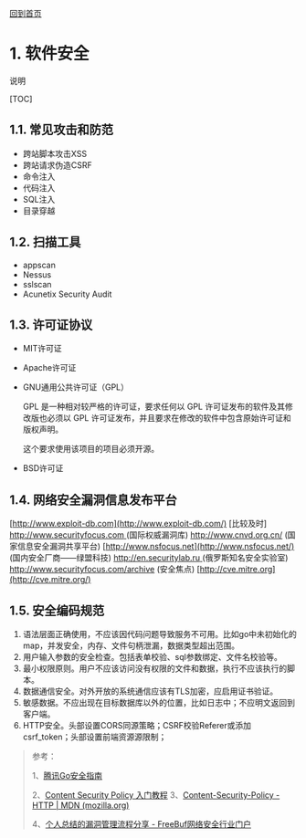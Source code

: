 [回到首页](../README.md)

# 1. 软件安全

说明

[TOC]

## 1.1. 常见攻击和防范

- 跨站脚本攻击XSS
- 跨站请求伪造CSRF
- 命令注入
- 代码注入
- SQL注入
- 目录穿越

## 1.2. 扫描工具

- appscan
- Nessus
- sslscan
- Acunetix Security Audit

## 1.3. 许可证协议

- MIT许可证

- Apache许可证

- GNU通用公共许可证（GPL）

  GPL 是一种相对较严格的许可证，要求任何以 GPL 许可证发布的软件及其修改版也必须以 GPL 许可证发布，并且要求在修改的软件中包含原始许可证和版权声明。

  这个要求使用该项目的项目必须开源。

- BSD许可证

## 1.4. 网络安全漏洞信息发布平台

[http://www.exploit-db.com](http://www.exploit-db.com/) [比较及时]
[http://www.securityfocus.com ](http://www.securityfocus.com/)(国际权威漏洞库)
http://www.cnvd.org.cn/ (国家信息安全漏洞共享平台)
[http://www.nsfocus.net](http://www.nsfocus.net/) (国内安全厂商——绿盟科技)
[http://en.securitylab.ru ](http://en.securitylab.ru/)(俄罗斯知名安全实验室)
http://www.securityfocus.com/archive (安全焦点)
[http://cve.mitre.org](http://cve.mitre.org/)

## 1.5. 安全编码规范

1. 语法层面正确使用，不应该因代码问题导致服务不可用。比如go中未初始化的map，并发安全，内存、文件句柄泄漏，数据类型超出范围。
2. 用户输入参数的安全检查。包括表单校验、sql参数绑定、文件名校验等。
3. 最小权限原则。用户不应该访问没有权限的文件和数据，执行不应该执行的脚本。
4. 数据通信安全。对外开放的系统通信应该有TLS加密，应启用证书验证。
5. 敏感数据。不应出现在目标数据库以外的位置，比如日志中；不应明文返回到客户端。
6. HTTP安全。头部设置CORS同源策略；CSRF校验Referer或添加csrf_token；头部设置前端资源源限制；



> 参考：
>
> 1、[腾讯Go安全指南](https://github.com/Tencent/secguide/blob/main/Go安全指南.md)
>
> 2、[Content Security Policy 入门教程](http://www.ruanyifeng.com/blog/2016/09/csp.html)
> 3、[Content-Security-Policy - HTTP | MDN (mozilla.org)](https://developer.mozilla.org/en-US/docs/Web/HTTP/Headers/Content-Security-Policy)
>
> 4、[个人总结的漏洞管理流程分享 - FreeBuf网络安全行业门户](https://www.freebuf.com/articles/es/198324.html)
